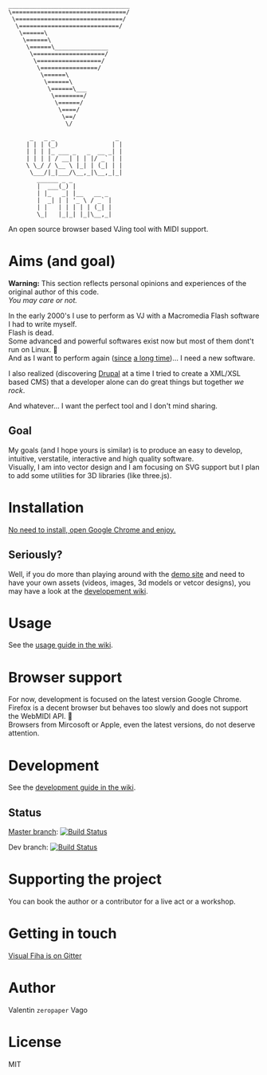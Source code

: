 ```
__________________________________
\================================/
 \==============================/
  \============================/
   \======\
    \======\
     \======\_______________
      \====================/
       \==================/
        \================/
         \======\
          \======\
           \======\___
            \========/
             \======/
              \====/
               \==/
                \/

      _   _ _                 _
     | | | (_)               | |
     | | | |_ ___ _   _  __ _| |
     | | | | / __| | | |/ _` | |
     \ \_/ / \__ \ |_| | (_| | |
      \___/|_|___/\__,_|\__,_|_|
        ______ _ _
        |  ___(_) |
        | |_   _| |__   __ _
        |  _| | | '_ \ / _` |
        | |   | | | | | (_| |
        \_|   |_|_| |_|\__,_|

```

An open source browser based VJing tool with MIDI support.

# Aims (and goal)

**Warning:** This section reflects personal opinions and experiences of the original author of this code.  
_You may care or not._

In the early 2000's I use to perform as VJ with a Macromedia Flash software I had to write myself.   
Flash is dead.   
Some advanced and powerful softwares exist now but most of them dont't run on Linux. 🤷  
And as I want to perform again ([since](https://www.facebook.com/zeropaper/posts/115927868567755) [a long time](https://github.com/zeropaper/visual-fiha/commit/3dd8297e8856d86f1db24b4f349d707f34569742))… I need a new software.

I also realized (discovering [Drupal](https://drupal.org) at a time I tried to create a XML/XSL based CMS) that a developer alone can do great things but together _we rock_.

And whatever… I want the perfect tool and I don't mind sharing.

## Goal

My goals (and I hope yours is similar) is to produce an easy to develop, intuitive, verstatile, interactive and high quality software.  
Visually, I am into vector design and I am focusing on SVG support but I plan to add some utilities for 3D libraries (like three.js).

# Installation

[No need to install, open Google Chrome and enjoy.](https://zeropaper.github.io/visual-fiha)

## Seriously?

Well, if you do more than playing around with the [demo site](https://zeropaper.github.io/visual-fiha) and need to have your own assets (videos, images, 3d models or vetcor designs), you may have a look at the [developement wiki](https://github.com/zeropaper/visual-fiha/wiki/Development).

# Usage

See the [usage guide in the wiki](https://github.com/zeropaper/visual-fiha/wiki/Usage).

# Browser support

For now, development is focused on the latest version Google Chrome.   
Firefox is a decent browser but behaves too slowly and does not support the WebMIDI API. 🤷  
Browsers from Mircosoft or Apple, even the latest versions, do not deserve attention.  

# Development

See the [development guide in the wiki](https://github.com/zeropaper/visual-fiha/wiki/Development).

## Status

[Master branch](https://zeropaper.github.io/visual-fiha): [![Build Status](https://travis-ci.org/zeropaper/visual-fiha.svg?branch=master)](https://travis-ci.org/zeropaper/visual-fiha/branches)

Dev branch: [![Build Status](https://travis-ci.org/zeropaper/visual-fiha.svg?branch=dev)](https://travis-ci.org/zeropaper/visual-fiha/branches)

# Supporting the project

You can book the author or a contributor for a live act or a workshop.

# Getting in touch

[Visual Fiha is on Gitter](https://gitter.im/visual-fiha/Lobby)

# Author

Valentin `zeropaper` Vago

# License

MIT
